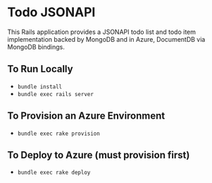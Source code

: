 # Todo JSONAPI

This Rails application provides a JSONAPI todo list and todo item implementation backed
by MongoDB and in Azure, DocumentDB via MongoDB bindings.


## To Run Locally
- `bundle install`
- `bundle exec rails server`

## To Provision an Azure Environment
- `bundle exec rake provision`

## To Deploy to Azure (must provision first)
- `bundle exec rake deploy`
